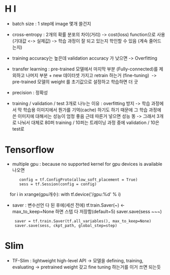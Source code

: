 # H I

- batch size : 1 step에 image 몇개 쓸건지

- cross-entropy : 2개의 확률 분포의 차이(거리) -> cost(loss) function으로 사용 (기대값 <-> 실제값) -> 학습 과정이 잘 되고 있는지 학인할 수 있음 (계속 줄어드는지)

- training accuracy는 높은데 validation accuracy 가 낮으면 -> Overfitting

- transfer learning : pre-trained 모델에서 마지막 부분 (Fully-connected)를 제외하고 나머지 부분 + new 데이터셋 가지고 retrain 하는거 (fine-tuning)
  -> pre-trained 모델의 weight 를 초기값으로 설정하고 학습하면 더 굿
  
- precision : 정확성

- training / validation / test 3개로 나누는 이유 : overfitting 방지 -> 학습 과정에서 막 학습용 이미지에서 뭔가를 기억(cache) 하기도 하기 때문에 그 학습 과정에 쓴 이미지에 대해서는 성능이 엄청 좋음 근데 따른거 넣으면 성능 똥 -> 그래서 3개로 나눠서 대체로 80퍼 training / 10퍼는 트레이닝 과정 중에 validation / 10은 test로 


# Tensorflow

- multiple gpu : because no supported kernel for gpu devices is available 나오면 

         config = tf.ConfigProto(allow_soft_placement = True)
         sess = tf.Session(config = config)
    
              for i in xrange(gpu개수):
                  with tf.device('/gpu:%d' % i)
       


 - saver : 변수선언 다 된 후에(세션 전에) tf.train.Saver(~) <- max_to_keep=None 하면 스텝 다 저장함(default=5)
        saver.save(sess ~~~)
        
        saver = tf.train.Saver(tf.all_variables(), max_to_keep=None)
        saver.save(sess, ckpt_path, global_step=step)


# Slim

- TF-Slim : lightweight high-level API -> 모델을 defining, training, evaluating -> pretrained weight 갖고 fine tuning 하는거를 이거 쓰면 되는듯
